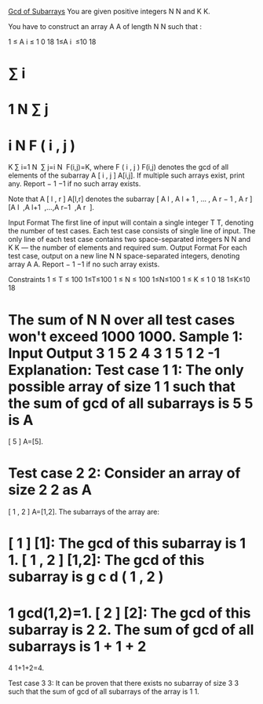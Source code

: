 [Gcd of Subarrays](https://www.codechef.com/practice/course/2-star-difficulty-problems/DIFF1500/problems/GCDSUBARRAYS)
You are given positive integers 
N
N and 
K
K.

You have to construct an array 
A
A of length 
N
N such that :

1
≤
A
i
≤
1
0
18
1≤A 
i
​
 ≤10 
18
 
∑
i
=
1
N
∑
j
=
i
N
F
(
i
,
j
)
=
K
∑ 
i=1
N
​
 ∑ 
j=i
N
​
 F(i,j)=K, where 
F
(
i
,
j
)
F(i,j) denotes the gcd of all elements of the subarray 
A
[
i
,
j
]
A[i,j].
If multiple such arrays exist, print any.
Report 
−
1
−1 if no such array exists.

Note that 
A
[
l
,
r
]
A[l,r] denotes the subarray 
[
A
l
,
A
l
+
1
,
…
,
A
r
−
1
,
A
r
]
[A 
l
​
 ,A 
l+1
​
 ,…,A 
r−1
​
 ,A 
r
​
 ].

Input Format
The first line of input will contain a single integer 
T
T, denoting the number of test cases.
Each test case consists of single line of input.
The only line of each test case contains two space-separated integers 
N
N and 
K
K — the number of elements and required sum.
Output Format
For each test case, output on a new line 
N
N space-separated integers, denoting array 
A
A.
Report 
−
1
−1 if no such array exists.

Constraints
1
≤
T
≤
100
1≤T≤100
1
≤
N
≤
100
1≤N≤100
1
≤
K
≤
1
0
18
1≤K≤10 
18
 
The sum of 
N
N over all test cases won't exceed 
1000
1000.
Sample 1:
Input
Output
3
1 5
2 4
3 1
5
1 2
-1
Explanation:
Test case 
1
1: The only possible array of size 
1
1 such that the sum of gcd of all subarrays is 
5
5 is 
A
=
[
5
]
A=[5].

Test case 
2
2: Consider an array of size 
2
2 as 
A
=
[
1
,
2
]
A=[1,2]. The subarrays of the array are:

[
1
]
[1]: The gcd of this subarray is 
1
1.
[
1
,
2
]
[1,2]: The gcd of this subarray is 
g
c
d
(
1
,
2
)
=
1
gcd(1,2)=1.
[
2
]
[2]: The gcd of this subarray is 
2
2.
The sum of gcd of all subarrays is 
1
+
1
+
2
=
4
1+1+2=4.

Test case 
3
3: It can be proven that there exists no subarray of size 
3
3 such that the sum of gcd of all subarrays of the array is 
1
1.
